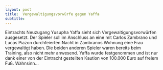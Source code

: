 ```yaml
---
layout: post
title:  Vergewaltigungsvorwürfe gegen Yaffa
subtitle:  
---
```


Eintrachts Neuzugang Yusupha Yaffa sieht sich Vergewaltigungsvorwürfen ausgesetzt. Der Spieler soll im Anschluss an eine mit Carlos Zambrano und Lucas Piazon durchfeierten Nacht in Zambranos Wohnung eine Frau vergewaltigt haben. Die beiden anderen Spieler waren bereits beim Training, also nicht mehr anwesend. Yaffa wurde festgenommen und ist nur dank einer von der Eintracht gestellten Kaution von 100.000 Euro auf freiem Fuß. Wahnsinn...


